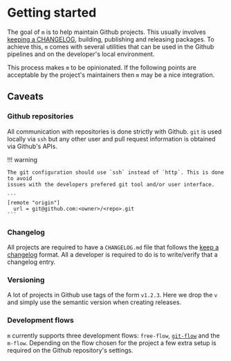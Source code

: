 # Getting started

The goal of `m` is to help maintain Github projects. This usually involves
[keeping a CHANGELOG][changelog], building, publishing and releasing packages.
To achieve this, `m` comes with several utilities that can be used in the Github
pipelines and on the developer's local environment.

This process makes `m` to be opinionated. If the following points are acceptable
by the project's maintainers then `m` may be a nice integration.

## Caveats

### Github repositories

All communication with repositories is done strictly with Github. `git` is used
locally via `ssh` but any other user and pull request information is obtained
via Github's APIs.

!!! warning

    The git configuration should use `ssh` instead of `http`. This is done to avoid
    issues with the developers prefered git tool and/or user interface.

    ```
    [remote "origin"]
      url = git@github.com:<owner>/<repo>.git
    ```

### Changelog

All projects are required to have a `CHANGELOG.md` file that follows the [keep a
changelog][changelog] format. All a developer is required to do is to
write/verify that a changelog entry.

### Versioning

A lot of projects in Github use tags of the form `v1.2.3`. Here we drop the `v`
and simply use the semantic version when creating releases.

### Development flows

`m` currently supports three development flows: `free-flow`,
[`git-flow`][git-flow] and the `m-flow`. Depending on the flow chosen for the
project a few extra setup is required on the Github repository's settings.

[changelog]: https://keepachangelog.com/
[git-flow]: https://nvie.com/posts/a-successful-git-branching-model/
